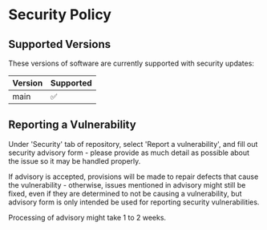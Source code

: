 # Security Policy

## Supported Versions
These versions of software are currently supported with security updates:

| Version | Supported          |
| ------- | ------------------ |
| main    | :white_check_mark: |

## Reporting a Vulnerability
Under 'Security' tab of repository, select 'Report a vulnerability', and fill out security advisory form - please provide as much detail as possible about the issue so it may be handled properly.

If advisory is accepted, provisions will be made to repair defects that cause the vulnerability - otherwise, issues mentioned in advisory might still be fixed, even if they are determined to not be causing a vulnerability, but advisory form is only intended be used for reporting security vulnerabilities.

Processing of advisory might take 1 to 2 weeks.